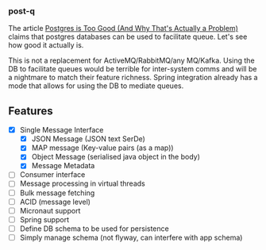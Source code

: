 ### post-q
The article [Postgres is Too Good (And Why That's Actually a Problem)](https://dev.to/shayy/postgres-is-too-good-and-why-thats-actually-a-problem-4imc#:~:text=Postgres%20might%20be%20too%20good,than%20they%20need%20to%20be.) claims that postgres databases can be used to facilitate queue. Let's see how good it actually is.

This is not a replacement for ActiveMQ/RabbitMQ/any MQ/Kafka. 
Using the DB to facilitate queues would be terrible for inter-system comms and will be a nightmare to match their feature richness.
Spring integration already has a mode that allows for using the DB to mediate queues.

## Features
- [x] Single Message Interface
  - [x] JSON Message (JSON text SerDe)
  - [x] MAP message (Key-value pairs (as a map))
  - [x] Object Message (serialised java object in the body)
  - [x] Message Metadata
- [ ] Consumer interface
- [ ] Message processing in virtual threads
- [ ] Bulk message fetching
- [ ] ACID (message level)
- [ ] Micronaut support
- [ ] Spring support
- [ ] Define DB schema to be used for persistence
- [ ] Simply manage schema (not flyway, can interfere with app schema)